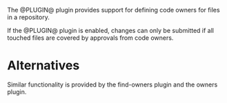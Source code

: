 The @PLUGIN@ plugin provides support for defining code owners for files in a
repository.

If the @PLUGIN@ plugin is enabled, changes can only be submitted if all
touched files are covered by approvals from code owners.

# Alternatives

Similar functionality is provided by the find-owners plugin and the owners
plugin.
